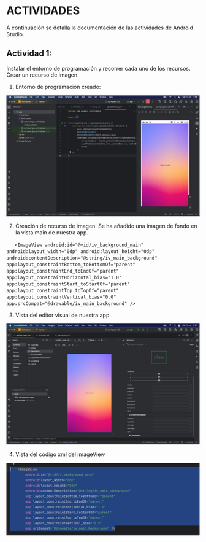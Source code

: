 # ACTIVIDADES
A continuación se detalla la documentación de las actividades de Android Studio.

## Actividad 1:
Instalar el entorno de programación y recorrer cada uno de los recursos. 
Crear un recurso de imagen.

1. Entorno de programación creado: 

![](readmeImages/entorno.png)

2. Creación de recurso de imagen:
Se ha añadido una imagen de fondo en la vista main de nuestra app.

`   <ImageView
   android:id="@+id/iv_background_main"
   android:layout_width="0dp"
   android:layout_height="0dp"
   android:contentDescription="@string/iv_main_background"
   app:layout_constraintBottom_toBottomOf="parent"
   app:layout_constraintEnd_toEndOf="parent"
   app:layout_constraintHorizontal_bias="1.0"
   app:layout_constraintStart_toStartOf="parent"
   app:layout_constraintTop_toTopOf="parent"
   app:layout_constraintVertical_bias="0.0"
   app:srcCompat="@drawable/iv_main_background" />`

3. Vista del editor visual de nuestra app. 

![](readmeImages/EditorVisual_xml.png)

4. Vista del código xml del imageView

![](readmeImages/codigo_xml.png)




